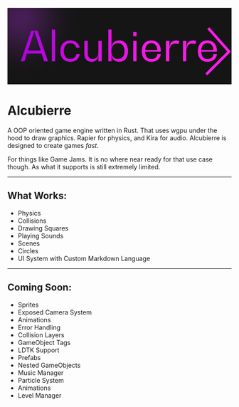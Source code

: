 ![Logo](logo.png)
# Alcubierre
A OOP oriented game engine written in Rust. That uses wgpu under the hood to draw graphics. Rapier for physics, and Kira for audio.
Alcubierre is designed to create games *fast*. 

For things like Game Jams. 
It is no where near ready for that use case though. As what it supports is still extremely limited.

---

## What Works:
* Physics
* Collisions 
* Drawing Squares
* Playing Sounds
* Scenes
* Circles
* UI System with Custom Markdown Language

---

## Coming Soon:
* Sprites
* Exposed Camera System
* Animations
* Error Handling
* Collision Layers
* GameObject Tags
* LDTK Support
* Prefabs
* Nested GameObjects
* Music Manager
* Particle System
* Animations
* Level Manager
